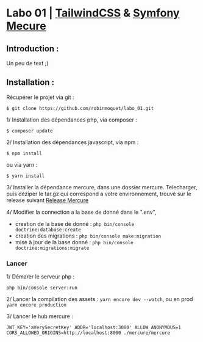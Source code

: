 # Labo 01 | [TailwindCSS](https://tailwindcss.com/) & [Symfony Mecure](https://symfony.com/doc/current/mercure.html)

## Introduction :

Un peu de text ;)

## Installation :
Récupérer le projet via git :
```
$ git clone https://github.com/robinmoquet/labo_01.git
```


1/ Installation des dépendances php, via composer :

```
$ composer update
```
2/ Installation des dépendances javascript, via npm :

```
$ npm install
```
  ou via yarn :
```
$ yarn install
```

3/ Installer la dépendance mercure, dans une dossier mercure.
    Telecharger, puis déziper le tar.gz qui correspond a votre environnement, trouvé
    sur le release suivant [Release Mercure](https://github.com/dunglas/mercure/releases)

4/ Modifier la connection a la base de donné dans le ".env",
* creation de la base de donné : ``php bin/console doctrine:database:create``
* creation des migrations : ``php bin/console make:migration``
* mise à jour de la base donné : ``php bin/console doctrine:migrations:migrate``

### Lancer

1/ Démarer le serveur php : 
```
php bin/console server:run
```
2/ Lancer la compilation des assets : ``yarn encore dev --watch``, ou en prod ``yarn encore production``

3/ Lancer le hub mercure : 
```
JWT_KEY='aVerySecretKey' ADDR='localhost:3000' ALLOW_ANONYMOUS=1 CORS_ALLOWED_ORIGINS=http://localhost:8000 ./mercure/mercure
```
